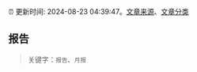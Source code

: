 :alarm_clock: 更新时间: 2024-08-23 04:39:47。[文章来源](/README.md)、[文章分类](/TAGS.md)

## 报告


> 关键字：`报告`、`月报`



